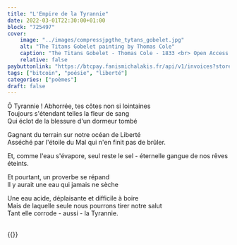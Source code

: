 ```yaml
---
title: "L'Empire de la Tyrannie"
date: 2022-03-01T22:30:00+01:00
block: "725497"
cover:
    image: "../images/compressjpgthe_tytans_gobelet.jpg"
    alt: "The Titans Gobelet painting by Thomas Cole"
    caption: "The Titans Gobelet - Thomas Cole - 1833 <br> Open Access - Offert par Samuel P. Avery Jr. au MET."
    relative: false
paybuttonlink: "https://btcpay.fanismichalakis.fr/api/v1/invoices?storeId=EqjDottuNfgWVwvJPnmMGTdHnqhFJeadqyQ9WiTaqok1&orderId=empire-of-tyranny1&checkoutDesc=Value+for+Value%3A+Give+as+much+as+it+is+worth+to+you.&currency=BTC"
tags: ["bitcoin", "poésie", "liberté"]
categories: ["poèmes"]
draft: false
---
```


Ô Tyrannie ! Abhorrée, tes côtes non si lointaines\
Toujours s'étendant telles la fleur de sang\
Qui éclot de la blessure d'un dormeur tombé

Gagnant du terrain sur notre océan de Liberté\
Asséché par l'étoile du Mal qui n'en finit pas de brûler.

Et, comme l'eau s'évapore, seul reste le sel - éternelle gangue de nos rêves éteints.

Et pourtant, un proverbe se répand\
Il y aurait une eau qui jamais ne sèche

Une eau acide, déplaisante et difficile à boire\
Mais de laquelle seule nous pourrons tirer notre salut\
Tant elle corrode - aussi - la Tyrannie.

\
{{<paybutton text=" 💧🔫 Verser un peu d'eau " color="#DA4167">}}